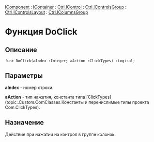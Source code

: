 ﻿---
Link: Com.Ctrl.IColumnsGroup.@DoClick
---

[IComponent](topic:Com.Custom.ComClasses.IComponent.Default) :
[IContainer](topic:Com.Custom.ComClasses.IContainer.Default) :
[Ctrl.IControl](topic:Com.Custom.ComClasses.Ctrl.IControl.Default) :
[Ctrl.IControlsGroup](topic:Com.Custom.ComClasses.Ctrl.IControlsGroup.Default) :
[Ctrl.IControlsLayout](topic:Com.Custom.ComClasses.Ctrl.IControlsLayout.Default) :
[Ctrl.IColumnsGroup](Default)

# Функция DoClick

## Описание

    func DoClick(aIndex :Integer; aAction :ClickTypes) :Logical;

## Параметры

**aIndex** - номер строки.

**aAction** - тип нажатия, константа типа [ClickTypes](topic:.Custom.ComClasses.Константы и перечислимые типы проекта Com.ClickTypes).

## Назначение

Действие при нажатии на контрол в группе колонок.



